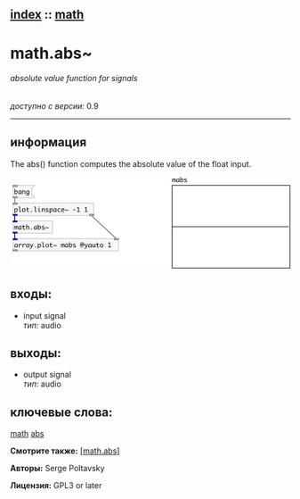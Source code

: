 [index](index.html) :: [math](category_math.html)
---

# math.abs~

###### absolute value function for signals

*доступно с версии:* 0.9

---


## информация
The abs() function computes the absolute value of the float input.


[![example](../examples/img/math.abs~.jpg)](../examples/pd/math.abs~.pd)









## входы:

* input signal<br>
_тип:_ audio



## выходы:

* output signal<br>
_тип:_ audio



## ключевые слова:

[math](keywords/math.html)
[abs](keywords/abs.html)



**Смотрите также:**
[\[math.abs\]](math.abs.html)




**Авторы:** Serge Poltavsky




**Лицензия:** GPL3 or later





